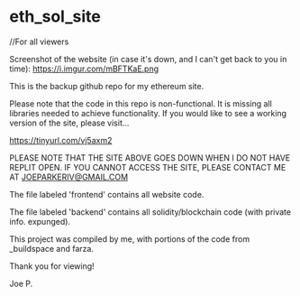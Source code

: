 # eth_sol_site

//For all viewers

Screenshot of the website (in case it's down, and I can't get back to you in time): https://i.imgur.com/mBFTKaE.png

This is the backup github repo for my ethereum site. 

Please note that the code in this repo is non-functional. It is missing all libraries needed to achieve functionality. If you would like to see
a working version of the site, please visit...

https://tinyurl.com/vj5axm2

PLEASE NOTE THAT THE SITE ABOVE GOES DOWN WHEN I DO NOT HAVE REPLIT OPEN. IF YOU CANNOT ACCESS THE SITE, PLEASE CONTACT ME AT JOEPARKERIV@GMAIL.COM

The file labeled 'frontend' contains all website code. 

The file labeled 'backend' contains all solidity/blockchain code (with private info. expunged).

This project was compiled by me, with portions of the code from _buildspace and farza. 

Thank you for viewing! 

Joe P.


